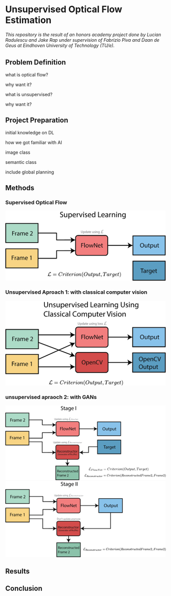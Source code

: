 # Unsupervised Optical Flow Estimation
###### This repository is the result of an honors academy project done by Lucian Radulescu and Jake Rap under supervision of Fabrizio Piva and Daan de Geus at Eindhoven University of Technology (TU/e).

## Problem Definition

what is optical flow?

why want it?

what is unsupervised?

why want it?


## Project Preparation

initial knowledge on DL

how we got familiar with AI

image class

semantic class

include global planning


## Methods

### Supervised Optical Flow


<img src="repo_images/supervised.png" width="600" >


### Unsupervised Aproach 1: with classical computer vision

<img src="repo_images/cv.png" width="600" >

### unsupervised apraoch 2: with GANs

<img src="repo_images/stage1.png" width="600" >

<img src="repo_images/stage2.png" width="600" >

## Results

## Conclusion
